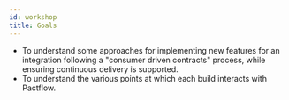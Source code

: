```yaml
---
id: workshop
title: Goals
---
```


* To understand some approaches for implementing new features for an integration following a "consumer driven contracts" process, while ensuring continuous delivery is supported.
* To understand the various points at which each build interacts with Pactflow.
